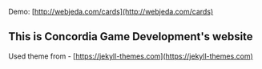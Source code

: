 Demo: [http://webjeda.com/cards](http://webjeda.com/cards)

## This is Concordia Game Development's website

Used theme from - [https://jekyll-themes.com](https://jekyll-themes.com)
